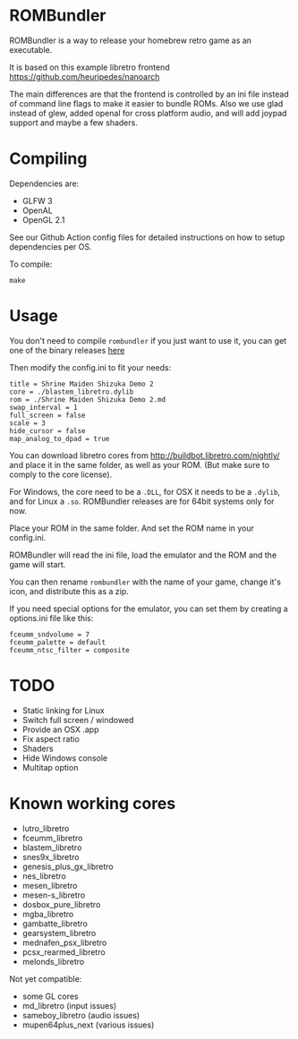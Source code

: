 # ROMBundler

ROMBundler is a way to release your homebrew retro game as an executable.

It is based on this example libretro frontend https://github.com/heuripedes/nanoarch

The main differences are that the frontend is controlled by an ini file instead of command line flags to make it easier to bundle ROMs. Also we use glad instead of glew, added openal for cross platform audio, and will add joypad support and maybe a few shaders.

# Compiling

Dependencies are:

 * GLFW 3
 * OpenAL
 * OpenGL 2.1

See our Github Action config files for detailed instructions on how to setup dependencies per OS.

To compile:

```
make
```

# Usage

You don't need to compile `rombundler` if you just want to use it, you can get one of the binary releases [here](https://github.com/kivutar/rombundler/releases)

Then modify the config.ini to fit your needs:

    title = Shrine Maiden Shizuka Demo 2
    core = ./blastem_libretro.dylib
    rom = ./Shrine Maiden Shizuka Demo 2.md
    swap_interval = 1
    full_screen = false
    scale = 3
    hide_cursor = false
    map_analog_to_dpad = true

You can download libretro cores from http://buildbot.libretro.com/nightly/ and place it in the same folder, as well as your ROM. (But make sure to comply to the core license).

For Windows, the core need to be a `.DLL`, for OSX it needs to be a `.dylib`, and for Linux a `.so`. ROMBundler releases are for 64bit systems only for now.

Place your ROM in the same folder. And set the ROM name in your config.ini.

ROMBundler will read the ini file, load the emulator and the ROM and the game will start.

You can then rename `rombundler` with the name of your game, change it's icon, and distribute this as a zip.

If you need special options for the emulator, you can set them by creating a options.ini file like this:

    fceumm_sndvolume = 7
    fceumm_palette = default
    fceumm_ntsc_filter = composite

# TODO

 * Static linking for Linux
 * Switch full screen / windowed
 * Provide an OSX .app
 * Fix aspect ratio
 * Shaders
 * Hide Windows console
 * Multitap option

# Known working cores

 * lutro_libretro
 * fceumm_libretro
 * blastem_libretro
 * snes9x_libretro
 * genesis_plus_gx_libretro
 * nes_libretro
 * mesen_libretro
 * mesen-s_libretro
 * dosbox_pure_libretro
 * mgba_libretro
 * gambatte_libretro
 * gearsystem_libretro
 * mednafen_psx_libretro
 * pcsx_rearmed_libretro
 * melonds_libretro

Not yet compatible:

 * some GL cores
 * md_libretro (input issues)
 * sameboy_libretro (audio issues)
 * mupen64plus_next (various issues)
